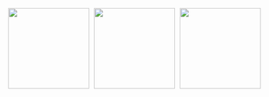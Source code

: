 <div style="display: flex; align-items: center; gap: 10px;">
    <img height="165" src="https://github-readme-stats.vercel.app/api?username=karolzmijewski&theme=vue-dark&show_icons=true&hide_border=true&count_private=true" />
    <img height="165" src="https://github-readme-streak-stats.herokuapp.com/?user=karolzmijewski&theme=vue-dark&hide_border=true)" />
    <img height="165" src="https://github-readme-stats.vercel.app/api/top-langs/?username=karolzmijewski&theme=vue-dark&show_icons=true&hide_border=true&layout=compact" />
</div>
